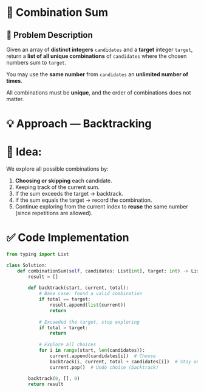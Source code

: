 # 🎯 Combination Sum

## 🧩 Problem Description
Given an array of **distinct integers** `candidates` and a **target** integer `target`, return a **list of all unique combinations** of `candidates` where the chosen numbers sum to `target`.

You may use the **same number** from `candidates` an **unlimited number of times**.

All combinations must be **unique**, and the order of combinations does not matter.

# 💡 Approach — Backtracking

# 🔹 Idea:
We explore all possible combinations by:
1. **Choosing or skipping** each candidate.
2. Keeping track of the current sum.
3. If the sum exceeds the target → backtrack.
4. If the sum equals the target → record the combination.
5. Continue exploring from the current index to **reuse** the same number (since repetitions are allowed).

# ✅ Code Implementation

```python
from typing import List

class Solution:
    def combinationSum(self, candidates: List[int], target: int) -> List[List[int]]:
        result = []
        
        def backtrack(start, current, total):
            # Base case: found a valid combination
            if total == target:
                result.append(list(current))
                return
            
            # Exceeded the target, stop exploring
            if total > target:
                return
            
            # Explore all choices
            for i in range(start, len(candidates)):
                current.append(candidates[i])  # Choose
                backtrack(i, current, total + candidates[i])  # Stay on same index (can reuse)
                current.pop()  # Undo choice (backtrack)
        
        backtrack(0, [], 0)
        return result
